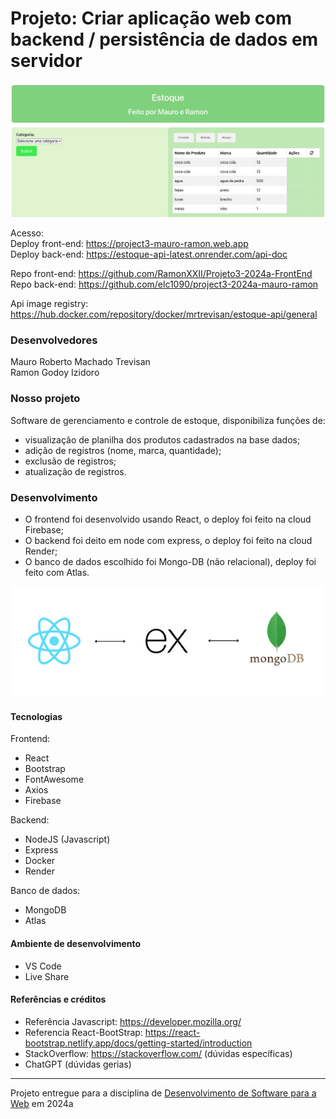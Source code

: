 # Projeto:  Criar aplicação web com backend / persistência de dados em servidor

![Screenshot do projeto](./image.png)

Acesso:  
Deploy front-end: https://project3-mauro-ramon.web.app  
Deploy back-end: https://estoque-api-latest.onrender.com/api-doc

Repo front-end: https://github.com/RamonXXII/Projeto3-2024a-FrontEnd  
Repo back-end: https://github.com/elc1090/project3-2024a-mauro-ramon

Api image registry: https://hub.docker.com/repository/docker/mrtrevisan/estoque-api/general

### Desenvolvedores
Mauro Roberto Machado Trevisan  
Ramon Godoy Izidoro

### Nosso projeto

Software de gerenciamento e controle de estoque, disponibiliza funções de:
 - visualização de planilha dos produtos cadastrados na base dados;
 - adição de registros (nome, marca, quantidade);
 - exclusão de registros;
 - atualização de registros.

### Desenvolvimento

- O frontend foi desenvolvido usando React, o deploy foi feito na cloud Firebase;  
- O backend foi deito em node com express, o deploy foi feito na cloud Render;  
- O banco de dados escolhido foi Mongo-DB (não relacional), deploy foi feito com Atlas.

![Arquitetura do projeto](./arch.png)

#### Tecnologias

Frontend:
- React
- Bootstrap
- FontAwesome
- Axios  
- Firebase

Backend:
- NodeJS (Javascript)
- Express
- Docker
- Render

Banco de dados:
- MongoDB
- Atlas

#### Ambiente de desenvolvimento

- VS Code
- Live Share

#### Referências e créditos

- Referência Javascript: https://developer.mozilla.org/
- Referencia React-BootStrap: https://react-bootstrap.netlify.app/docs/getting-started/introduction
- StackOverflow: https://stackoverflow.com/ (dúvidas específicas)
- ChatGPT (dúvidas gerias)
 

---
Projeto entregue para a disciplina de [Desenvolvimento de Software para a Web](http://github.com/andreainfufsm/elc1090-2024a) em 2024a